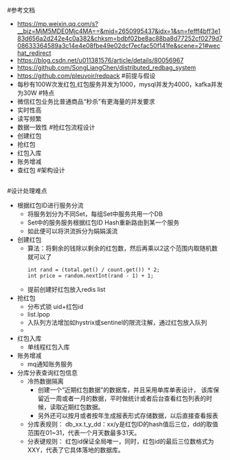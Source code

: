 #参考文档
* https://mp.weixin.qq.com/s?__biz=MjM5MDE0Mjc4MA==&mid=2650995437&idx=1&sn=fefff4bff3e183d656a2d242e4c0a382&chksm=bdbf02be8ac88ba8d77252cf0279d708633364589a3c14e4e08fbe49e02dcf7ecfac50f141fe&scene=21#wechat_redirect
* https://blog.csdn.net/u011381576/article/details/80056967
* https://github.com/SongLiangChen/distributed_redbag_system
* https://github.com/pleuvoir/redpack
#前提与假设
* 每秒有100W次发红包,红包服务并发为1000，mysql并发为4000，kafka并发为30W
#特点
* 微信红包业务比普通商品“秒杀”有更海量的并发要求
* 实时性高
* 读写频繁
* 数据一致性
#抢红包流程设计
* 创建红包
* 抢红包
* 红包入库
* 账务增减
* 查红包
#架构设计
````

````
#设计处理难点
* 根据红包ID进行服务分流
    * 将服务划分为不同Set，每组Set中服务共用一个DB
    * Set中的服务服务根据红包ID Hash重新路由到某一个服务
    * 如此便可以将洪流拆分为娟娟溪流
* 创建红包
   * 算法：将剩余的钱除以剩余的红包数，然后再乘以2这个范围内取随机数就可以了
       ````
      int rand = (total.get() / count.get()) * 2;
      int price = random.nextInt(rand - 1) + 1; 
       ````
   *  提前创建好红包放入redis list
* 抢红包
    * 分布式锁 uid+红包id
    * list.lpop
    * 入队列方法增加如hystrix或sentinel的限流注解，通过红包放入队列
    * 
* 红包入库
    * 单线程红包入库
* 账务增减
    * mq通知账务服务    
* 分库分表查询红包信息
    * 冷热数据隔离
        * 创建一个“近期红包数据”的数据库，并且采用单库单表设计， 该库保留近一周或者一月的数据，平时做统计或者后台查看红包列表的时候，读取近期红包数据。
        * 另外还可以按月或者按年生成报表形式存储数据，以后直接查看报表
    * 分库表规则： db_xx.t_y_dd：xx/y是红包ID的hash值后三位，dd的取值范围在01~31，代表一个月天数最多31天。
    * 分表键规则： 红包id保证全局唯一，同时，红包id的最后三位数格式为XXY，代表了它具体落地的数据库。
           
